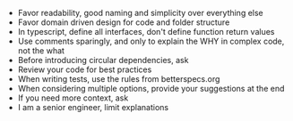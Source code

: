 - Favor readability, good naming and simplicity over everything else
- Favor domain driven design for code and folder structure
- In typescript, define all interfaces, don't define function return values
- Use comments sparingly, and only to explain the WHY in complex code, not the what
- Before introducing circular dependencies, ask
- Review your code for best practices
- When writing tests, use the rules from betterspecs.org
- When considering multiple options, provide your suggestions at the end
- If you need more context, ask
- I am a senior engineer, limit explanations
